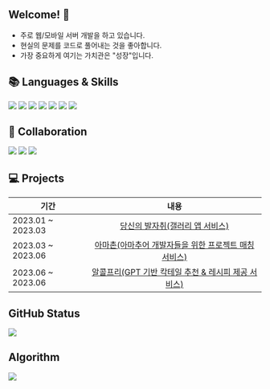 ## Welcome! 👋
- 주로 웹/모바일 서버 개발을 하고 있습니다.
- 현실의 문제를 코드로 풀어내는 것을 좋아합니다.
- 가장 중요하게 여기는 가치관은 "성장"입니다.

## 📚 Languages & Skills 

<img src="https://img.shields.io/badge/java-007396?style=for-the-badge&logo=java&logoColor=white"> <img src="https://img.shields.io/badge/springboot-6DB33F?style=for-the-badge&logo=springboot&logoColor=white"> <img src="https://img.shields.io/badge/mysql-4479A1?style=for-the-badge&logo=mysql&logoColor=white">
<img src="https://img.shields.io/badge/amazonaws-232F3E?style=for-the-badge&logo=amazonaws&logoColor=white"> <img src="https://img.shields.io/badge/html5-E34F26?style=for-the-badge&logo=html5&logoColor=white"> <img src="https://img.shields.io/badge/css3-1572B6?style=for-the-badge&logo=css3&logoColor=white"> <img src="https://img.shields.io/badge/Python-0040FF?style=for-the-badge&logo=Python&logoColor=white"/>

## 🔗 Collaboration

<img src="https://img.shields.io/badge/github-181717?style=for-the-badge&logo=github&logoColor=white"> <img src="https://img.shields.io/badge/slack-4A154B?style=for-the-badge&logo=slack&logoColor=white"> <img src="https://img.shields.io/badge/notion-000000?style=for-the-badge&logo=notion&logoColor=white"> 

## 💻 Projects 

| 기간                | 내용                                        | 
|---------------------|:---------------------------------------------:|
| 2023.01 ~ 2023.03   | [당신의 발자취(갤러리 앱 서비스)](https://www.notion.so/0b6ebf5fdd874734b2fc3afe81df6e29) |
| 2023.03 ~ 2023.06   | [아마촌(아마추어 개발자들을 위한 프로젝트 매칭 서비스)](https://www.notion.so/Amachon-10cc638563f24c2482c2424913622246) |
| 2023.06 ~ 2023.06   | [알콜프리(GPT 기반 칵테일 추천 & 레시피 제공 서비스)](https://www.notion.so/21293beb678b4013a457e67e873885ee) |

## GitHub Status
<img src="https://github-readme-stats.vercel.app/api?username=dlwjddn123&theme=blue-green"/>

## Algorithm
<img src="http://mazassumnida.wtf/api/v2/generate_badge?boj=acg6138"/>






